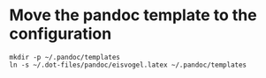 # Move the pandoc template to the configuration
```
mkdir -p ~/.pandoc/templates
ln -s ~/.dot-files/pandoc/eisvogel.latex ~/.pandoc/templates
```
